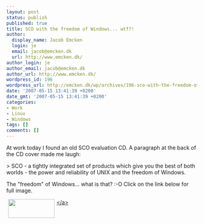 ```yaml
---
layout: post
status: publish
published: true
title: SCO with the freedom of Windows... wtf?!
author:
  display_name: Jacob Emcken
  login: je
  email: jacob@emcken.dk
  url: http://www.emcken.dk/
author_login: je
author_email: jacob@emcken.dk
author_url: http://www.emcken.dk/
wordpress_id: 196
wordpress_url: http://emcken.dk/wp/archives/196-sco-with-the-freedom-of-windows-wtf.html
date: '2007-05-15 13:41:39 +0200'
date_gmt: '2007-05-15 13:41:39 +0200'
categories:
- Work
- Linux
- Windows
tags: []
comments: []
---
```

<p>At work today I found an old SCO evaluation CD. A paragraph at the back of the CD cover made me laugh:</p>
<p>> SCO - a tightly integrated set of products which give you the best of both worlds - the power and reliability of UNIX and the freedom of Windows.</p>
<p>The "freedom" of Windows... what is that? :-O Click on the link below for full image.</p>
<p><a class='serendipity_image_link' href='&#47;weblog&#47;uploads&#47;sco-windows.jpg'><!-- s9ymdb:40 --><img width='122' height='50' style="float: left;border: 0px;padding-left: 5px;padding-right: 5px" src="&#47;weblog&#47;uploads&#47;sco-windows.thumb.jpg" alt="" &#47;><&#47;a></p>
